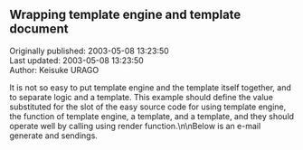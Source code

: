 ## Wrapping template engine and template document  
Originally published: 2003-05-08 13:23:50  
Last updated: 2003-05-08 13:23:50  
Author: Keisuke URAGO  
  
It is not so easy to put template engine and the template itself together, and to separate logic and a template. This example should define the value substituted for the slot of the easy source code for using template engine, the function of template engine, a template, and a template, and they should operate well by calling using render function.\n\nBelow is an e-mail generate and sendings.